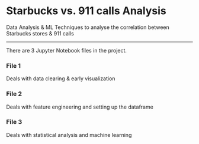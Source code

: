 <h1>Starbucks vs. 911 calls Analysis</h1>
<p>Data Analysis & ML Techniques to analyse the correlation between Starbucks stores & 911 calls</p>
<hr />
There are 3 Jupyter Notebook files in the project.
<h3>File 1</h3> Deals with data clearing & early visualization
<h3>File 2</h3> Deals with feature engineering and setting up the dataframe
<h3>File 3</h3> Deals with statistical analysis and machine learning
